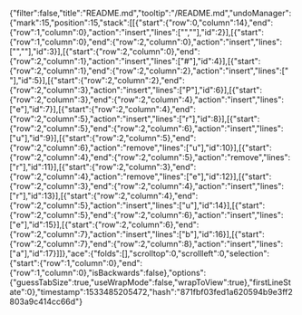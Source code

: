 {"filter":false,"title":"README.md","tooltip":"/README.md","undoManager":{"mark":15,"position":15,"stack":[[{"start":{"row":0,"column":14},"end":{"row":1,"column":0},"action":"insert","lines":["",""],"id":2}],[{"start":{"row":1,"column":0},"end":{"row":2,"column":0},"action":"insert","lines":["",""],"id":3}],[{"start":{"row":2,"column":0},"end":{"row":2,"column":1},"action":"insert","lines":["#"],"id":4}],[{"start":{"row":2,"column":1},"end":{"row":2,"column":2},"action":"insert","lines":[" "],"id":5}],[{"start":{"row":2,"column":2},"end":{"row":2,"column":3},"action":"insert","lines":["P"],"id":6}],[{"start":{"row":2,"column":3},"end":{"row":2,"column":4},"action":"insert","lines":["e"],"id":7}],[{"start":{"row":2,"column":4},"end":{"row":2,"column":5},"action":"insert","lines":["r"],"id":8}],[{"start":{"row":2,"column":5},"end":{"row":2,"column":6},"action":"insert","lines":["u"],"id":9}],[{"start":{"row":2,"column":5},"end":{"row":2,"column":6},"action":"remove","lines":["u"],"id":10}],[{"start":{"row":2,"column":4},"end":{"row":2,"column":5},"action":"remove","lines":["r"],"id":11}],[{"start":{"row":2,"column":3},"end":{"row":2,"column":4},"action":"remove","lines":["e"],"id":12}],[{"start":{"row":2,"column":3},"end":{"row":2,"column":4},"action":"insert","lines":["r"],"id":13}],[{"start":{"row":2,"column":4},"end":{"row":2,"column":5},"action":"insert","lines":["u"],"id":14}],[{"start":{"row":2,"column":5},"end":{"row":2,"column":6},"action":"insert","lines":["e"],"id":15}],[{"start":{"row":2,"column":6},"end":{"row":2,"column":7},"action":"insert","lines":["b"],"id":16}],[{"start":{"row":2,"column":7},"end":{"row":2,"column":8},"action":"insert","lines":["a"],"id":17}]]},"ace":{"folds":[],"scrolltop":0,"scrollleft":0,"selection":{"start":{"row":1,"column":0},"end":{"row":1,"column":0},"isBackwards":false},"options":{"guessTabSize":true,"useWrapMode":false,"wrapToView":true},"firstLineState":0},"timestamp":1533485205472,"hash":"871fbf03fed1a620594b9e3ff2803a9c414cc66d"}